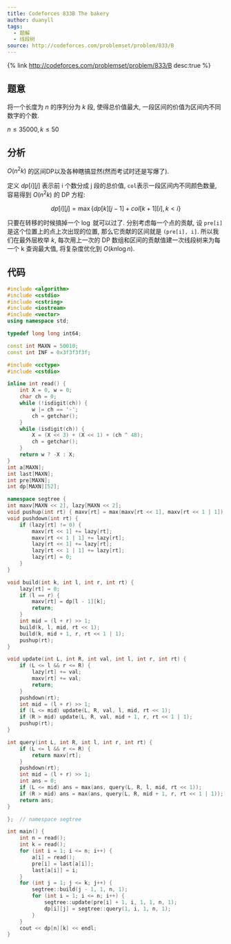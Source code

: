 ```yaml
---
title: Codeforces 833B The bakery
author: duanyll
tags:
  - 题解
  - 线段树
source: http://codeforces.com/problemset/problem/833/B
---
```


{% link http://codeforces.com/problemset/problem/833/B desc:true %}

## 题意

将一个长度为 $n$ 的序列分为 $k$ 段, 使得总价值最大, 一段区间的价值为区间内不同数字的个数.

$n\leq35000,k\leq50$

## 分析

$O(n^2k)$ 的区间DP以及各种瞎搞显然(然而考试时还是写爆了).

定义 $dp[i][j]$ 表示前 i 个数分成 j 段的总价值, `col`表示一段区间内不同颜色数量, 容易得到 $O(n^2k)$ 的 DP 方程:

$$
dp[i][j] = \max\{dp[k][j-1] + col[k+1][i], k < i\}
$$

只要在转移的时候搞掉一个 $\log$ 就可以过了. 分别考虑每一个点的贡献, 设 `pre[i]` 是这个位置上的点上次出现的位置, 那么它贡献的区间就是 `(pre[i], i]`. 所以我们在最外层枚举 $k$, 每次用上一次的 DP 数组和区间的贡献值建一次线段树来为每一个 k 查询最大值, 将复杂度优化到 $O(kn\log n)$.

## 代码

```cpp
#include <algorithm>
#include <cstdio>
#include <cstring>
#include <iostream>
#include <vector>
using namespace std;

typedef long long int64;

const int MAXN = 50010;
const int INF = 0x3f3f3f3f;

#include <cctype>
#include <cstdio>

inline int read() {
    int X = 0, w = 0;
    char ch = 0;
    while (!isdigit(ch)) {
        w |= ch == '-';
        ch = getchar();
    }
    while (isdigit(ch)) {
        X = (X << 3) + (X << 1) + (ch ^ 48);
        ch = getchar();
    }
    return w ? -X : X;
}
int a[MAXN];
int last[MAXN];
int pre[MAXN];
int dp[MAXN][52];

namespace segtree {
int maxv[MAXN << 2], lazy[MAXN << 2];
void pushup(int rt) { maxv[rt] = max(maxv[rt << 1], maxv[rt << 1 | 1]); }
void pushdown(int rt) {
    if (lazy[rt] != 0) {
        maxv[rt << 1] += lazy[rt];
        maxv[rt << 1 | 1] += lazy[rt];
        lazy[rt << 1] += lazy[rt];
        lazy[rt << 1 | 1] += lazy[rt];
        lazy[rt] = 0;
    }
}

void build(int k, int l, int r, int rt) {
    lazy[rt] = 0;
    if (l == r) {
        maxv[rt] = dp[l - 1][k];
        return;
    }
    int mid = (l + r) >> 1;
    build(k, l, mid, rt << 1);
    build(k, mid + 1, r, rt << 1 | 1);
    pushup(rt);
}

void update(int L, int R, int val, int l, int r, int rt) {
    if (L <= l && r <= R) {
        lazy[rt] += val;
        maxv[rt] += val;
        return;
    }
    pushdown(rt);
    int mid = (l + r) >> 1;
    if (L <= mid) update(L, R, val, l, mid, rt << 1);
    if (R > mid) update(L, R, val, mid + 1, r, rt << 1 | 1);
    pushup(rt);
}

int query(int L, int R, int l, int r, int rt) {
    if (L <= l && r <= R) {
        return maxv[rt];
    }
    pushdown(rt);
    int mid = (l + r) >> 1;
    int ans = 0;
    if (L <= mid) ans = max(ans, query(L, R, l, mid, rt << 1));
    if (R > mid) ans = max(ans, query(L, R, mid + 1, r, rt << 1 | 1));
    return ans;
}

};  // namespace segtree

int main() {
    int n = read();
    int k = read();
    for (int i = 1; i <= n; i++) {
        a[i] = read();
        pre[i] = last[a[i]];
        last[a[i]] = i;
    }
    for (int j = 1; j <= k; j++) {
        segtree::build(j - 1, 1, n, 1);
        for (int i = 1; i <= n; i++) {
            segtree::update(pre[i] + 1, i, 1, 1, n, 1);
            dp[i][j] = segtree::query(1, i, 1, n, 1);
        }
    }
    cout << dp[n][k] << endl;
}
```
